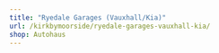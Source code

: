 ```yaml
---
title: "Ryedale Garages (Vauxhall/Kia)"
url: /kirkbymoorside/ryedale-garages-vauxhall-kia/
shop: Autohaus
---
```


